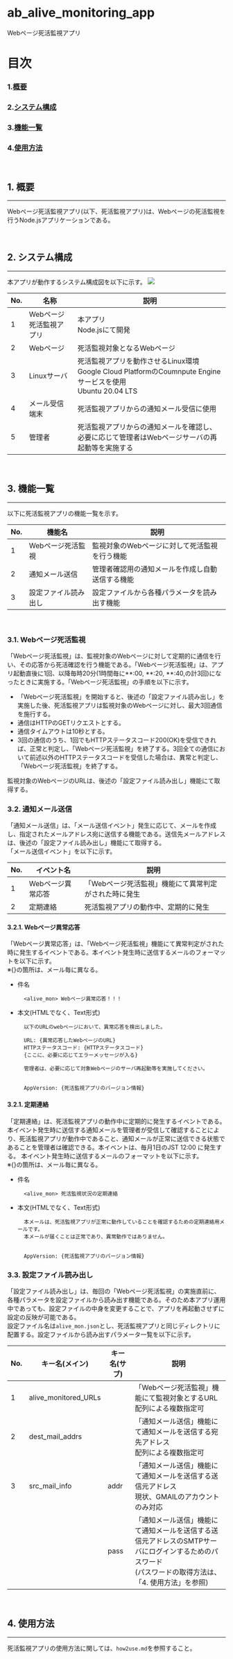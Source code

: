 # ab_alive_monitoring_app
Webページ死活監視アプリ

# 目次
### 1.[概要](#anchor1)
### 2.[システム構成](#anchor2)
### 3.[機能一覧](#anchor3)
### 4.[使用方法](#anchor4)


<a id="anchor1"></a><br>    

## 1. 概要
---
 Webページ死活監視アプリ(以下、死活監視アプリ)は、Webページの死活監視を行うNode.jsアプリケーションである。


<a id="anchor2"></a><br>    

## 2. システム構成
---
 本アプリが動作するシステム構成図を以下に示す。
![](./doc_img/systemConfiguration.dio.svg)

| No. | 名称                    | 説明                                                                                                              |
| --- | ----------------------- | ----------------------------------------------------------------------------------------------------------------- |
| 1   | Webページ死活監視アプリ | 本アプリ<br> Node.jsにて開発                                                                                      |
| 2   | Webページ               | 死活監視対象となるWebページ                                                                                       |
| 3   | Linuxサーバ             | 死活監視アプリを動作させるLinux環境<br> Google Cloud PlatformのCoumnpute Engineサービスを使用<br>Ubuntu 20.04 LTS |
| 4   | メール受信端末          | 死活監視アプリからの通知メール受信に使用                                                                          |
| 5   | 管理者                  | 死活監視アプリからの通知メールを確認し、必要に応じて管理者はWebページサーバの再起動等を実施する                   |

<a id="anchor3"></a><br>    

## 3. 機能一覧
---
以下に死活監視アプリの機能一覧を示す。

| No. | 機能名               | 説明                                             |
| --- | -------------------- | ------------------------------------------------ |
| 1   | Webページ死活監視    | 監視対象のWebページに対して死活監視を行う機能    |
| 2   | 通知メール送信       | 管理者確認用の通知メールを作成し自動送信する機能 |
| 3   | 設定ファイル読み出し | 設定ファイルから各種パラメータを読み出す機能     |
<br>

### 3.1. Webページ死活監視  
「Webページ死活監視」は、監視対象のWebページに対して定期的に通信を行い、その応答から死活確認を行う機能である。「Webページ死活監視」は、アプリ起動直後に1回、以降毎時20分(1時間毎に**:00, **:20, **:40,の計3回)になったときに実施する。「Webページ死活監視」の手順を以下に示す。 

 * 「Webページ死活監視」を開始すると、後述の「設定ファイル読み出し」を実施した後、死活監視アプリは監視対象のWebページに対し、最大3回通信を施行する。
 * 通信はHTTPのGETリクエストとする。
 * 通信タイムアウトは10秒とする。
 * 3回の通信のうち、1回でもHTTPステータスコード200(OK)を受信できれば、正常と判定し、「Webページ死活監視」を終了する。3回全ての通信において前述以外のHTTPステータスコードを受信した場合は、異常と判定し、「Webページ死活監視」を終了する。
    
監視対象のWebページのURLは、後述の「設定ファイル読み出し」機能にて取得する。
<br>

### 3.2. 通知メール送信
「通知メール送信」は、「メール送信イベント」発生に応じて、メールを作成し、指定されたメールアドレス宛に送信する機能である。送信先メールアドレスは、後述の「設定ファイル読み出し」機能にて取得する。  
「メール送信イベント」を以下に示す。  

| No. | イベント名        | 説明                                                  |
| --- | ----------------- | ----------------------------------------------------- |
| 1   | Webページ異常応答 | 「Webページ死活監視」機能にて異常判定がされた時に発生 |
| 2   | 定期連絡          | 死活監視アプリの動作中、定期的に発生                  |

#### 3.2.1. Webページ異常応答
「Webページ異常応答」は、「Webページ死活監視」機能にて異常判定がされた時に発生するイベントである。本イベント発生時に送信するメールのフォーマットを以下に示す。  
※{}の箇所は、メール毎に異なる。

* 件名  
  
        <alive_mon> Webページ異常応答！！！

* 本文(HTMLでなく、Text形式) 

        以下のURLのwebページにおいて、異常応答を検出しました。
        
        URL: {異常応答したWebページのURL}
        HTTPステータスコード: {HTTPステータスコード}  
        {ここに、必要に応じてエラーメッセージが入る}

        管理者は、必要に応じて対象Webページのサーバ再起動等を実施してください。


        AppVersion: {死活監視アプリのバージョン情報}
#### 3.2.1. 定期連絡
「定期連絡」は、死活監視アプリの動作中に定期的に発生するイベントである。本イベント発生時に送信する通知メールを管理者が受信して確認することにより、死活監視アプリが動作中であること、通知メールが正常に送信できる状態であることを管理者は確認できる。本イベントは、毎月1日のJST 12:00 に発生する。
本イベント発生時に送信するメールのフォーマットを以下に示す。  
※{}の箇所は、メール毎に異なる。  

* 件名  

        <alive_mon> 死活監視状況の定期連絡

* 本文(HTMLでなく、Text形式) 

        本メールは、死活監視アプリが正常に動作していることを確認するための定期連絡用メールです。
        本メールが届くことは正常であり、異常動作ではありません。


        AppVersion: {死活監視アプリのバージョン情報}
      

### 3.3. 設定ファイル読み出し
「設定ファイル読み出し」は、毎回の「Webページ死活監視」の実施直前に、各種パラメータを設定ファイルから読み出す機能である。そのため本アプリ運用中であっても、設定ファイルの中身を変更することで、アプリを再起動させずに設定の反映が可能である。  
設定ファイル名は`alive_mon.json`とし、死活監視アプリと同じディレクトリに配置する。設定ファイルから読み出すパラメータ一覧を以下に示す。

| No. | キー名(メイン)       | キー名(サブ) | 説明                                                                                                                                                      |
| --- | -------------------- | ------------ | --------------------------------------------------------------------------------------------------------------------------------------------------------- |
| 1   | alive_monitored_URLs |              | 「Webページ死活監視」機能にて監視対象とするURL<br>配列による複数指定可                                                                                    |
| 2   | dest_mail_addrs      |              | 「通知メール送信」機能にて通知メールを送信する宛先アドレス<br>配列による複数指定可                                                                        |
| 3   | src_mail_info        | addr         | 「通知メール送信」機能にて通知メールを送信する送信元アドレス<br>現状、GMAILのアカウントのみ対応                                                           |
|     |                      | pass         | 「通知メール送信」機能にて通知メールを送信する送信元アドレスのSMTPサーバにログインするためのパスワード<br>(パスワードの取得方法は、「4. 使用方法」を参照) |


<a id="anchor4"></a><br>    

## 4. 使用方法
---
死活監視アプリの使用方法に関しては、`how2use.md`を参照すること。
  
